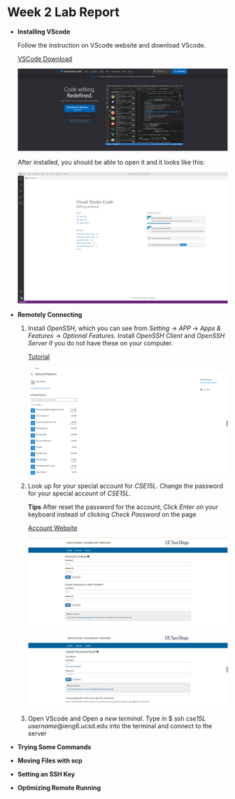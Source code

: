 # Week 2 Lab Report

* **Installing VScode**
    
    Follow the instruction on VScode website and download VScode.
    
    [VSCode Download](https://code.visualstudio.com/)

    ![Image](DownloadVScode.png)

    After installed, you should be able to open it and it looks like this:
    
    ![Image](VSCode.png)
    


* **Remotely Connecting**
    1. Install *OpenSSH*, which you can see from *Setting* -> *APP* -> *Apps & Features* -> *Optional Features*. Install *OpenSSH Client* and *OpenSSH Server* if you do not 
       have these on your computer.
       
       [Tutorial](https://docs.microsoft.com/en-us/windows-server/administration/openssh/openssh_install_firstuse)

       ![Image](OpenSSH.png)
       
    2. Look up for your special account for *CSE15L*. Change the password for your special account of *CSE15L*.

       **Tips**  After reset the password for the account, Click *Enter* on your keyboard instead of clicking *Check Password* on the page

       [Account Website](https://sdacs.ucsd.edu/~icc/index.php)

       ![Image](ETS.png)

       ![Image](Password.png)

    3. Open VScode and Open a *new terminal*. Type in $ ssh *cse15L username*@ieng6.ucsd.edu into the terminal and connect to the server
        
* **Trying Some Commands**

* **Moving Files with scp**

* **Setting an SSH Key**

* **Optimizing Remote Running**
